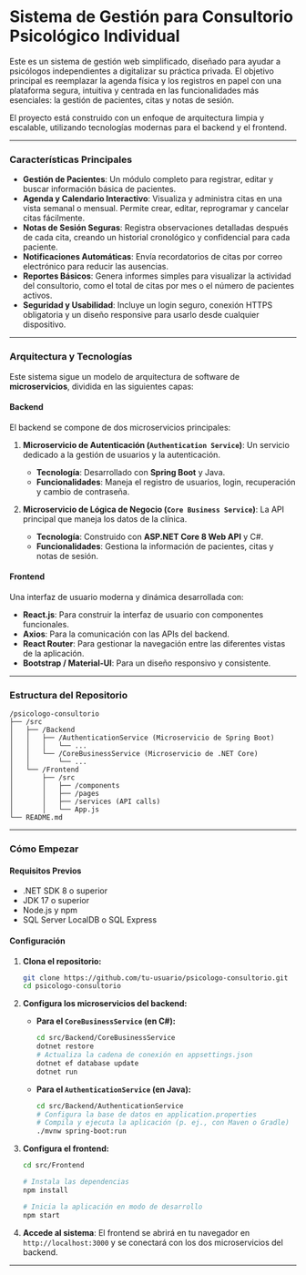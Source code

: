 # Sistema de Gestión para Consultorio Psicológico Individual

Este es un sistema de gestión web simplificado, diseñado para ayudar a psicólogos independientes a digitalizar su práctica privada. El objetivo principal es reemplazar la agenda física y los registros en papel con una plataforma segura, intuitiva y centrada en las funcionalidades más esenciales: la gestión de pacientes, citas y notas de sesión.

El proyecto está construido con un enfoque de arquitectura limpia y escalable, utilizando tecnologías modernas para el backend y el frontend.

-----

### Características Principales

  * **Gestión de Pacientes**: Un módulo completo para registrar, editar y buscar información básica de pacientes.
  * **Agenda y Calendario Interactivo**: Visualiza y administra citas en una vista semanal o mensual. Permite crear, editar, reprogramar y cancelar citas fácilmente.
  * **Notas de Sesión Seguras**: Registra observaciones detalladas después de cada cita, creando un historial cronológico y confidencial para cada paciente.
  * **Notificaciones Automáticas**: Envía recordatorios de citas por correo electrónico para reducir las ausencias.
  * **Reportes Básicos**: Genera informes simples para visualizar la actividad del consultorio, como el total de citas por mes o el número de pacientes activos.
  * **Seguridad y Usabilidad**: Incluye un login seguro, conexión HTTPS obligatoria y un diseño responsive para usarlo desde cualquier dispositivo.

-----

### Arquitectura y Tecnologías

Este sistema sigue un modelo de arquitectura de software de **microservicios**, dividida en las siguientes capas:

#### Backend

El backend se compone de dos microservicios principales:

1.  **Microservicio de Autenticación (`Authentication Service`)**: Un servicio dedicado a la gestión de usuarios y la autenticación.

      * **Tecnología**: Desarrollado con **Spring Boot** y Java.
      * **Funcionalidades**: Maneja el registro de usuarios, login, recuperación y cambio de contraseña.

2.  **Microservicio de Lógica de Negocio (`Core Business Service`)**: La API principal que maneja los datos de la clínica.

      * **Tecnología**: Construido con **ASP.NET Core 8 Web API** y C\#.
      * **Funcionalidades**: Gestiona la información de pacientes, citas y notas de sesión.

#### Frontend

Una interfaz de usuario moderna y dinámica desarrollada con:

  * **React.js**: Para construir la interfaz de usuario con componentes funcionales.
  * **Axios**: Para la comunicación con las APIs del backend.
  * **React Router**: Para gestionar la navegación entre las diferentes vistas de la aplicación.
  * **Bootstrap / Material-UI**: Para un diseño responsivo y consistente.

-----

### Estructura del Repositorio

```
/psicologo-consultorio
├── /src
│   ├── /Backend
│   │   ├── /AuthenticationService (Microservicio de Spring Boot)
│   │   │   └── ...
│   │   └── /CoreBusinessService (Microservicio de .NET Core)
│   │       └── ...
│   └── /Frontend
│       ├── /src
│       │   ├── /components
│       │   ├── /pages
│       │   ├── /services (API calls)
│       │   └── App.js
└── README.md
```

-----

### Cómo Empezar

#### Requisitos Previos

  * .NET SDK 8 o superior
  * JDK 17 o superior
  * Node.js y npm
  * SQL Server LocalDB o SQL Express

#### Configuración

1.  **Clona el repositorio:**

    ```bash
    git clone https://github.com/tu-usuario/psicologo-consultorio.git
    cd psicologo-consultorio
    ```

2.  **Configura los microservicios del backend:**

      * **Para el `CoreBusinessService` (en C\#):**
        ```bash
        cd src/Backend/CoreBusinessService
        dotnet restore
        # Actualiza la cadena de conexión en appsettings.json
        dotnet ef database update
        dotnet run
        ```
      * **Para el `AuthenticationService` (en Java):**
        ```bash
        cd src/Backend/AuthenticationService
        # Configura la base de datos en application.properties
        # Compila y ejecuta la aplicación (p. ej., con Maven o Gradle)
        ./mvnw spring-boot:run
        ```

3.  **Configura el frontend:**

    ```bash
    cd src/Frontend

    # Instala las dependencias
    npm install

    # Inicia la aplicación en modo de desarrollo
    npm start
    ```

4.  **Accede al sistema**:
    El frontend se abrirá en tu navegador en `http://localhost:3000` y se conectará con los dos microservicios del backend.

-----

